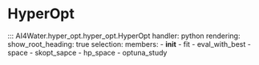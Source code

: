 # HyperOpt

::: AI4Water.hyper_opt.hyper_opt.HyperOpt 
    handler: python
    rendering:
        show_root_heading: true
    selection:
        members:
            - __init__
            - fit
            - eval_with_best
            - space
            - skopt_sapce
            - hp_space
            - optuna_study
            